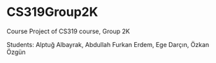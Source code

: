 # CS319Group2K
Course Project of CS319 course, Group 2K

Students: Alptuğ Albayrak,	Abdullah Furkan Erdem,	Ege Darçın,	Özkan Özgün
